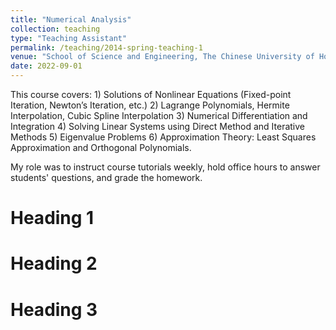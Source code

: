 ```yaml
---
title: "Numerical Analysis"
collection: teaching
type: "Teaching Assistant"
permalink: /teaching/2014-spring-teaching-1
venue: "School of Science and Engineering, The Chinese University of Hong Kong, Shenzhen"
date: 2022-09-01
---
```


This course covers: 1) Solutions of Nonlinear Equations (Fixed-point Iteration, Newton’s Iteration, etc.) 2) Lagrange Polynomials, Hermite Interpolation, Cubic Spline Interpolation 3) Numerical Differentiation and Integration 4) Solving Linear Systems using Direct Method and Iterative Methods 5) Eigenvalue Problems 6) Approximation Theory: Least Squares Approximation and Orthogonal Polynomials.

My role was to instruct course tutorials weekly, hold office hours to answer students' questions, and grade the homework.

Heading 1
======

Heading 2
======

Heading 3
======
